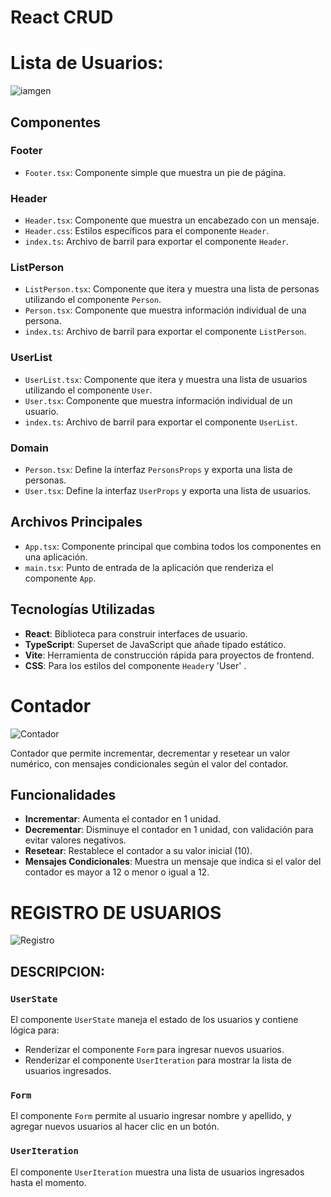 # React CRUD 

# Lista de Usuarios: 

![iamgen](https://i.ibb.co/2cR3qL6/Fire-Shot-Capture-058-Vite-React-TS-localhost.png)

## Componentes

### Footer

- `Footer.tsx`: Componente simple que muestra un pie de página.

### Header

- `Header.tsx`: Componente que muestra un encabezado con un mensaje.
- `Header.css`: Estilos específicos para el componente `Header`.
- `index.ts`: Archivo de barril para exportar el componente `Header`.

### ListPerson

- `ListPerson.tsx`: Componente que itera y muestra una lista de personas utilizando el componente `Person`.
- `Person.tsx`: Componente que muestra información individual de una persona.
- `index.ts`: Archivo de barril para exportar el componente `ListPerson`.

### UserList

- `UserList.tsx`: Componente que itera y muestra una lista de usuarios utilizando el componente `User`.
- `User.tsx`: Componente que muestra información individual de un usuario.
- `index.ts`: Archivo de barril para exportar el componente `UserList`.

### Domain

- `Person.tsx`: Define la interfaz `PersonsProps` y exporta una lista de personas.
- `User.tsx`: Define la interfaz `UserProps` y exporta una lista de usuarios.

## Archivos Principales

- `App.tsx`: Componente principal que combina todos los componentes en una aplicación.
- `main.tsx`: Punto de entrada de la aplicación que renderiza el componente `App`.

## Tecnologías Utilizadas

- **React**: Biblioteca para construir interfaces de usuario.
- **TypeScript**: Superset de JavaScript que añade tipado estático.
- **Vite**: Herramienta de construcción rápida para proyectos de frontend.
- **CSS**: Para los estilos del componente `Header`y 'User' .


# Contador

![Contador](https://i.ibb.co/4Z1Mq5X/Contador.png)

Contador que permite incrementar, decrementar y resetear un valor numérico, con mensajes condicionales según el valor del contador.

## Funcionalidades

- **Incrementar**: Aumenta el contador en 1 unidad.
- **Decrementar**: Disminuye el contador en 1 unidad, con validación para evitar valores negativos.
- **Resetear**: Restablece el contador a su valor inicial (10).
- **Mensajes Condicionales**: Muestra un mensaje que indica si el valor del contador es mayor a 12 o menor o igual a 12.



# REGISTRO DE USUARIOS

![Registro](https://i.ibb.co/SsBnFzh/User-list.png)


## DESCRIPCION: 

### `UserState`

El componente `UserState` maneja el estado de los usuarios y contiene lógica para:

- Renderizar el componente `Form` para ingresar nuevos usuarios.
- Renderizar el componente `UserIteration` para mostrar la lista de usuarios ingresados.

### `Form`

El componente `Form` permite al usuario ingresar nombre y apellido, y agregar nuevos usuarios al hacer clic en un botón.

###  `UserIteration`

El componente `UserIteration` muestra una lista de usuarios ingresados hasta el momento.